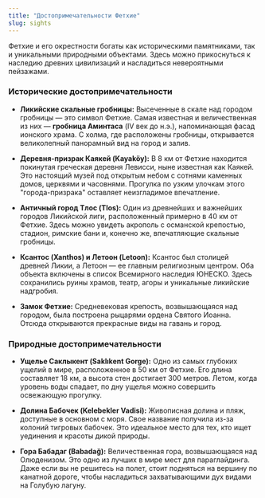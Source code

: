 ```yaml
---
title: "Достопримечательности Фетхие"
slug: sights
---
```


Фетхие и его окрестности богаты как историческими памятниками, так и уникальными природными объектами. Здесь можно прикоснуться к наследию древних цивилизаций и насладиться невероятными пейзажами.

### Исторические достопримечательности

*   **Ликийские скальные гробницы:** Высеченные в скале над городом гробницы — это символ Фетхие. Самая известная и величественная из них — **гробница Аминтаса** (IV век до н.э.), напоминающая фасад ионского храма. С холма, где расположены гробницы, открывается великолепный панорамный вид на город и залив.

*   **Деревня-призрак Каякей (Kayaköy):** В 8 км от Фетхие находится покинутая греческая деревня Левисси, ныне известная как Каякей. Это настоящий музей под открытым небом с сотнями каменных домов, церквями и часовнями. Прогулка по узким улочкам этого "города-призрака" оставляет неизгладимое впечатление.

*   **Античный город Тлос (Tlos):** Один из древнейших и важнейших городов Ликийской лиги, расположенный примерно в 40 км от Фетхие. Здесь можно увидеть акрополь с османской крепостью, стадион, римские бани и, конечно же, впечатляющие скальные гробницы.

*   **Ксантос (Xanthos) и Летоон (Letoon):** Ксантос был столицей древней Ликии, а Летоон — ее главным религиозным центром. Оба объекта включены в список Всемирного наследия ЮНЕСКО. Здесь сохранились руины храмов, театр, агоры и уникальные ликийские надгробия.

*   **Замок Фетхие:** Средневековая крепость, возвышающаяся над городом, была построена рыцарями ордена Святого Иоанна. Отсюда открываются прекрасные виды на гавань и город.

### Природные достопримечательности

*   **Ущелье Саклыкент (Saklıkent Gorge):** Одно из самых глубоких ущелий в мире, расположенное в 50 км от Фетхие. Его длина составляет 18 км, а высота стен достигает 300 метров. Летом, когда уровень воды спадает, по дну ущелья можно совершить освежающую прогулку.

*   **Долина Бабочек (Kelebekler Vadisi):** Живописная долина и пляж, доступные в основном с моря. Свое название получила из-за колоний тигровых бабочек. Это идеальное место для тех, кто ищет уединения и красоты дикой природы.

*   **Гора Бабадаг (Babadağ):** Величественная гора, возвышающаяся над Олюденизом. Это одно из лучших в мире мест для параглайдинга. Даже если вы не решитесь на полет, стоит подняться на вершину по канатной дороге, чтобы насладиться захватывающими дух видами на Голубую лагуну. 